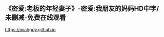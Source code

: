 ## 《密爱:老板的年轻妻子》-密爱:我朋友的妈妈HD中字/未删减-免费在线观看

<https://miahgdy.github.io>

<!--
**miahgdy/miahgdy** is a ✨ _special_ ✨ repository because its `README.md` (this file) appears on your GitHub profile.

Here are some ideas to get you started:

- 🔭 I’m currently working on ...
- 🌱 I’m currently learning ...
- 👯 I’m looking to collaborate on ...
- 🤔 I’m looking for help with ...
- 💬 Ask me about ...
- 📫 How to reach me: ...
- 😄 Pronouns: ...
- ⚡ Fun fact: ...
-->
